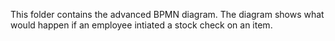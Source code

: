This folder contains the advanced BPMN diagram. The diagram shows what would happen if an employee intiated a stock check on an item.

